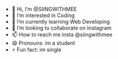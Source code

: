 - 👋 Hi, I’m @SIINGWITHMEE
- 👀 I’m interested in Coding
- 🌱 I’m currently learning Web Developing
- 💞️ I’m looking to collaborate on Instagram
- 📫 How to reach me insta @siingwithmee
- 😄 Pronouns: im a student 
- ⚡ Fun fact: im single

<!---
SIINGWITHMEE/SIINGWITHMEE is a ✨ special ✨ repository because its `README.md` (this file) appears on your GitHub profile.
You can click the Preview link to take a look at your changes.
--->

